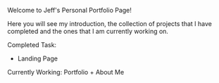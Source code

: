 Welcome to Jeff's Personal Portfolio Page!

Here you will see my introduction, the collection of projects that I have completed and the ones that I am currently working on. 

Completed Task:
- Landing Page
  
Currently Working:
Portfolio + About Me
